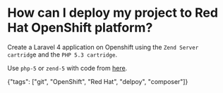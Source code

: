 # How can I deploy my project to Red Hat OpenShift platform?

Create a Laravel 4 application on Openshift using the `Zend Server cartridg`e and the `PHP 5.3 cartridge`.

Use `php-5` or `zend-5` with code from [here](https://github.com/Fale/openshift-laravel4-quickstart).

{"tags": ["git", "OpenShift", "Red Hat", "delpoy", "composer"]}
